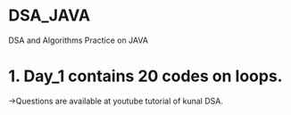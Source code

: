 # DSA_JAVA
DSA and Algorithms Practice on JAVA

# 1. Day_1 contains 20 codes on loops.
->Questions are available at youtube tutorial of kunal DSA. 

